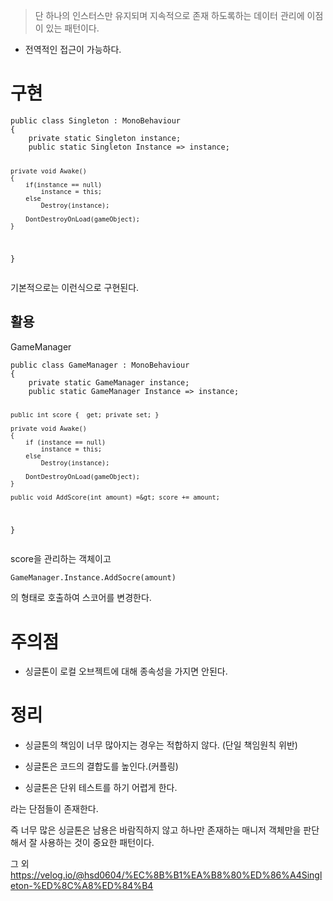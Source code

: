 <blockquote>
<p>단 하나의 인스터스만 유지되며 지속적으로 존재 하도록하는 데이터 관리에 이점이 있는 패턴이다.</p>
</blockquote>
<ul>
<li>전역적인 접근이 가능하다.</li>
</ul>
<h1 id="구현">구현</h1>
<pre><code class="language-cs">public class Singleton : MonoBehaviour
{
    private static Singleton instance;
    public static Singleton Instance =&gt; instance;

    private void Awake()
    {
        if(instance == null)
            instance = this;
        else
            Destroy(instance);

        DontDestroyOnLoad(gameObject);
    }
}</code></pre>
<p>기본적으로는 이런식으로 구현된다.</p>
<h2 id="활용">활용</h2>
<p>GameManager</p>
<pre><code class="language-cs">public class GameManager : MonoBehaviour
{
    private static GameManager instance;
    public static GameManager Instance =&gt; instance;

    public int score {  get; private set; }

    private void Awake()
    {
        if (instance == null)
            instance = this;
        else
            Destroy(instance);

        DontDestroyOnLoad(gameObject);
    }

    public void AddScore(int amount) =&gt; score += amount;
}</code></pre>
<p>score을 관리하는 객체이고 </p>
<pre><code class="language-cs">GameManager.Instance.AddSocre(amount)</code></pre>
<p>의 형태로 호출하여 스코어를 변경한다.</p>
<h1 id="주의점">주의점</h1>
<ul>
<li>싱글톤이 로컬 오브젝트에 대해 종속성을 가지면 안된다.</li>
</ul>
<h1 id="정리">정리</h1>
<ul>
<li><p>싱글톤의 책임이 너무 많아지는 경우는 적합하지 않다. (단일 책임원칙 위반)</p>
</li>
<li><p>싱글톤은 코드의 결합도를 높인다.(커플링)</p>
</li>
<li><p>싱글톤은 단위 테스트를 하기 어렵게 한다.</p>
</li>
</ul>
<p>라는 단점들이 존재한다.</p>
<p>즉 너무 많은 싱글톤은 남용은 바람직하지 않고 하나만 존재하는 매니저 객체만을 판단해서 잘 사용하는 것이 중요한 패턴이다.</p>
<p>그 외 <a href="https://velog.io/@hsd0604/%EC%8B%B1%EA%B8%80%ED%86%A4Singleton-%ED%8C%A8%ED%84%B4">https://velog.io/@hsd0604/%EC%8B%B1%EA%B8%80%ED%86%A4Singleton-%ED%8C%A8%ED%84%B4</a></p>